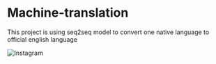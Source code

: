 # Machine-translation
This project is using seq2seq model to convert one native language to official english language

![Instagram](https://img.shields.io/badge/Instagram-%23E4405F.svg?style=for-the-badge&logo=Instagram&logoColor=white)
